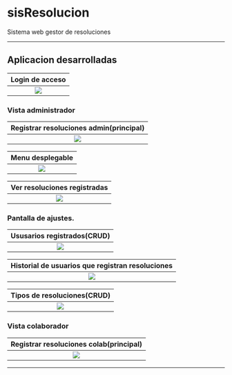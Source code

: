 # sisResolucion
Sistema web gestor de resoluciones

---

## Aplicacion desarrolladas

|                               Login de acceso                                  |  
|:------------------------------------------------------------------------------:|
|  <img src="https://imgur.com/1kT04my.png"/>                                    | 

### Vista administrador

|                     Registrar resoluciones admin(principal)                    |                              
|:------------------------------------------------------------------------------:|
| <img src="https://imgur.com/rcph7zk.png"/>                                     | 


|                               Menu desplegable                                 |  
|:------------------------------------------------------------------------------:|
| <img src="https://imgur.com/PEp5mO2.png"/>                                     | 

|                          Ver resoluciones registradas                          |  
|:------------------------------------------------------------------------------:|
| <img src="https://imgur.com/AEn3ThO.png"/>                                     | 

### Pantalla de ajustes.

|                          Ususarios registrados(CRUD)                           |   
|:------------------------------------------------------------------------------:|
| <img src="https://imgur.com/cvKOR1r.png"/>                                     | 

|               Historial de usuarios que registran resoluciones                 |   
|:------------------------------------------------------------------------------:|
| <img src="https://imgur.com/Z3FO4Nc.png"/>                                     | 

|                        Tipos de resoluciones(CRUD)                             |   
|:------------------------------------------------------------------------------:|
| <img src="https://imgur.com/FcVaJkc.png"/>                                     | 

### Vista colaborador

|                     Registrar resoluciones colab(principal)                    |                              
|:------------------------------------------------------------------------------:|
| <img src="https://imgur.com/sLrSWfn.png"/>                                     | 

---
